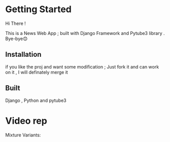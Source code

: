 

# Getting Started

Hi There !

This is a News Web App ; built with Django Framework and Pytube3 library .
Bye-bye😊

## Installation
if you like the proj and want some modification ; Just fork it and can work on it , I will definately merge it


## Built 
Django , Python and pytube3

# Video rep 

Mixture Variants:



